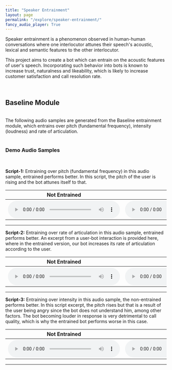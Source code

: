 ```yaml
---
title: "Speaker Entrainment"
layout: page
permalink: "/explore/speaker-entrainment/"
fancy_audio_player: True
---
```


Speaker entrainment is a phenomenon observed in human-human conversations where one interlocutor attunes their speech's acoustic, lexical and semantic features to the other interlocutor.

This project aims to create a bot which can entrain on the acoustic features of user's speech. Incorporating such behavior into bots is known to increase trust, naturalness and likeability, which is likely to increase customer satisfaction and call resolution rate.

<br>

## Baseline Module
<br/>
The following audio samples are generated from the Baseline entrainment module, which entrains over pitch (fundamental frequency), intensity (loudness) and rate of articulation.
<br/>
<br/>

### Demo Audio Samples
<br/>
<p><b>Script-1:</b> Entraining over pitch (fundamental frequency) in this audio sample, entrained performs better. In this script, the pitch of the user is rising and the bot attunes itself to that. </p>
<table style="width:100%">
      <tr>
        <th>Not Entrained</th>
        <th>Entrained</th>
      </tr>
      <tr>
        <th>
          <audio controls style="width: 350px;">
            <source src="https://p1-tts-experiments.s3.ap-south-1.amazonaws.com/demo/speaker-entrainment/demo_cleaned/clean_stitch_non-1.wav" type="audio/mpeg">
            Your browser does not support the audio element.
          </audio>
        </th>
        <th>
          <audio controls style="width: 350px;">
            <source src="https://p1-tts-experiments.s3.ap-south-1.amazonaws.com/demo/speaker-entrainment/demo_cleaned/clean_stitch_en-1.wav" type="audio/mpeg">
            Your browser does not support the audio element.
          </audio>
        </th>
      </tr>
    </table>
<hr>

<p><b>Script-2:</b> Entraining over rate of articulation in this audio sample, entrained performs better. An excerpt from a user-bot interaction is provided here, where in the entrained version, our bot increases its rate of articulation according to the user. </p>
<table style="width:100%">
      <tr>
        <th>Not Entrained</th>
        <th>Entrained</th>
      </tr>
      <tr>
        <th>
          <audio controls style="width: 350px;">
            <source src="https://p1-tts-experiments.s3.ap-south-1.amazonaws.com/demo/speaker-entrainment/demo_cleaned/clean_stitch_non-7.wav" type="audio/mpeg">
            Your browser does not support the audio element.
          </audio>
        </th>
        <th>
          <audio controls style="width: 350px;">
            <source src="https://p1-tts-experiments.s3.ap-south-1.amazonaws.com/demo/speaker-entrainment/demo_cleaned/clean_stitch_en-7.wav" type="audio/mpeg">
            Your browser does not support the audio element.
          </audio>
        </th>
      </tr>
    </table>
<hr>

<p><b>Script-3:</b> Entraining over intensity in this audio sample, the non-entrained performs better. In this script excerpt, the pitch rises but that is a result of the user being angry since the bot does not understand him, among other factors. The bot becoming louder in response is very detrimental to call quality, which is why the entrained bot performs worse in this case.</p>
<table style="width:100%">
      <tr>
        <th>Not Entrained</th>
        <th>Entrained</th>
      </tr>
      <tr>
        <th>
          <audio controls style="width: 350px;">
            <source src="https://p1-tts-experiments.s3.ap-south-1.amazonaws.com/demo/speaker-entrainment/demo_cleaned/clean_stitch_non-5.wav" type="audio/mpeg">
            Your browser does not support the audio element.
          </audio>
        </th>
        <th>
          <audio controls style="width: 350px;">
            <source src="https://p1-tts-experiments.s3.ap-south-1.amazonaws.com/demo/speaker-entrainment/demo_cleaned/clean_stitch_en-5.wav" type="audio/mpeg">
            Your browser does not support the audio element.
          </audio>
        </th>
      </tr>
    </table>
<hr>

<br/>
